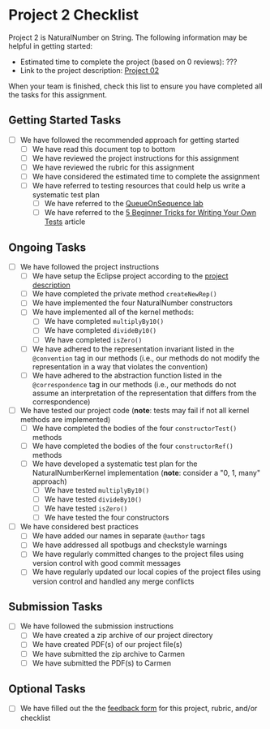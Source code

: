 # Project 2 Checklist

Project 2 is NaturalNumber on String. The following information may be 
helpful in getting started:

- Estimated time to complete the project (based on 0 reviews): ???
- Link to the project description: [Project 02][project]

When your team is finished, check this list to ensure you have 
completed all the tasks for this assignment.

## Getting Started Tasks

- [ ] We have followed the recommended approach for getting started
  - [ ] We have read this document top to bottom
  - [ ] We have reviewed the project instructions for this assignment
  - [ ] We have reviewed the rubric for this assignment
  - [ ] We have considered the estimated time to complete the assignment
  - [ ] We have referred to testing resources that could help us write a systematic test plan
    - [ ] We have referred to the [QueueOnSequence lab][queue-on-sequence]
    - [ ] We have referred to the [5 Beginner Tricks for Writing Your Own Tests][5-tricks-for-testing] article

## Ongoing Tasks

- [ ] We have followed the project instructions
  - [ ] We have setup the Eclipse project according to the [project description][project]
  - [ ] We have completed the private method `createNewRep()`
  - [ ] We have implemented the four NaturalNumber constructors
  - [ ] We have implemented all of the kernel methods:
    - [ ]  We have completed `multiplyBy10()`
    - [ ]  We have completed `divideBy10()`
    - [ ]  We have completed `isZero()`
  - [ ] We have adhered to the representation invariant listed in the `@convention` tag in our methods 
        (i.e., our methods do not modify the representation in a way that violates the convention)
  - [ ] We have adhered to the abstraction function listed in the `@correspondence` tag in our methods
        (i.e., our methods do not assume an interpretation of the representation that differs from the correspondence)
- [ ] We have tested our project code (**note**: tests may fail if not all kernel methods are implemented)
  - [ ] We have completed the bodies of the four `constructorTest()` methods
  - [ ] We have completed the bodies of the four `constructorRef()` methods
  - [ ] We have developed a systematic test plan for the NaturalNumberKernel implementation (**note**: consider a "0, 1, many" approach)
    - [ ] We have tested `multiplyBy10()`
    - [ ] We have tested `divideBy10()`
    - [ ] We have tested `isZero()`
    - [ ] We have tested the four constructors
- [ ] We have considered best practices
  - [ ] We have added our names in separate `@author` tags
  - [ ] We have addressed all spotbugs and checkstyle warnings
  - [ ] We have regularly committed changes to the project files using version control with good commit messages
  - [ ] We have regularly updated our local copies of the project files using version control and handled any merge conflicts

## Submission Tasks

- [ ] We have followed the submission instructions
  - [ ] We have created a zip archive of our project directory
  - [ ] We have created PDF(s) of our project file(s)
  - [ ] We have submitted the zip archive to Carmen
  - [ ] We have submitted the PDF(s) to Carmen

## Optional Tasks

- [ ] We have filled out the the [feedback form][feedback-form] for this project, rubric, and/or checklist


[feedback-form]: https://forms.gle/qJ1gEM5N1r6X7Poy5
[project]: https://web.cse.ohio-state.edu/software/2231/web-sw2/assignments/projects/natural-number-on-string/natural-number.html
[queue-on-sequence]: https://web.cse.ohio-state.edu/software/2231/web-sw2/extras/instructions/version-control/version-control.html
[5-tricks-for-testing]: https://therenegadecoder.com/code/beginner-tricks-for-writing-your-own-unit-tests/
